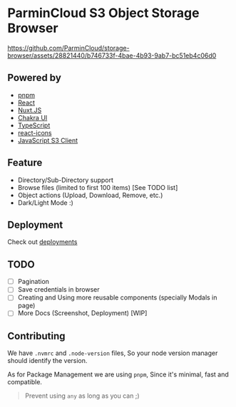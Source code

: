 # ParminCloud S3 Object Storage Browser

https://github.com/ParminCloud/storage-browser/assets/28821440/b746733f-4bae-4b93-9ab7-bc51eb4c06d0

## Powered by

* [pnpm](https://pnpm.io/)
* [React](https://react.dev/)
* [Nuxt.JS](https://nextjs.org/)
* [Chakra UI](https://v2.chakra-ui.com/)
* [TypeScript](https://www.typescriptlang.org/)
* [react-icons](https://react-icons.github.io/react-icons/)
* [JavaScript S3 Client](https://github.com/aws/aws-sdk-js-v3/tree/main/clients/client-s3)

## Feature

* Directory/Sub-Directory support
* Browse files (limited to first 100 items) [See TODO list]
* Object actions (Upload, Download, Remove, etc.)
* Dark/Light Mode :)

## Deployment

Check out [deployments](./deployments/README.md)

## TODO

* [ ] Pagination
* [ ] Save credentials in browser
* [ ] Creating and Using more reusable components (specially Modals in page)
* [ ] More Docs (Screenshot, Deployment) [WIP]

## Contributing

We have `.nvmrc` and `.node-version` files, So your node version manager should identify the version.

As for Package Management we are using `pnpm`, Since it's minimal, fast and compatible.

> Prevent using `any` as long as you can ;)
